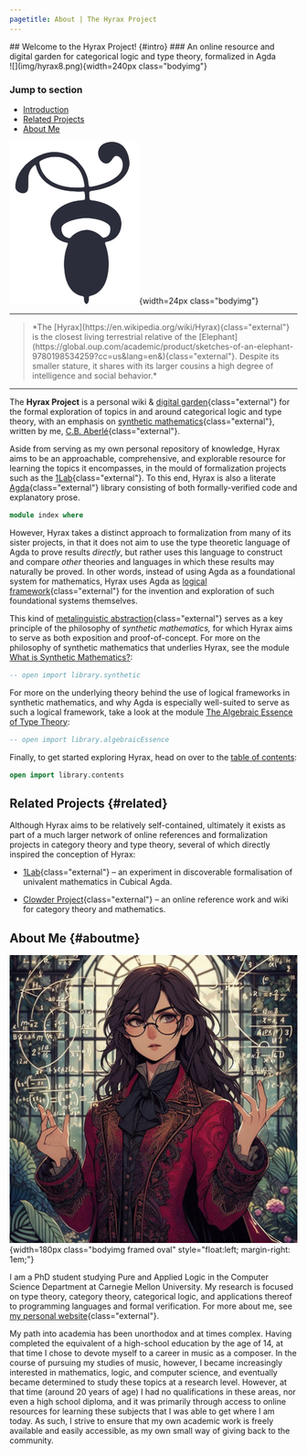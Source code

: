 ```yaml
---
pagetitle: About | The Hyrax Project
---
```


<div class="frontmatter">

<div class="title">

<div class="titleblock">
## <span class="dropcap">W</span>elcome to the Hyrax Project! {#intro}
### An online resource and digital garden for categorical logic and type theory, formalized in Agda
</div>

</div>

<div class="titlepicture">
![](img/hyrax8.png){width=240px class="bodyimg"}
</div>

</div>

<nav class="contents mainContents">

### Jump to section

* [Introduction](#intro)
* [Related Projects](#related)
* [About Me](#aboutme)

![](img/decotwo2.png){width=24px class="bodyimg"}

</nav>

---

<blockquote class="sidequote"> 
*The [Hyrax](https://en.wikipedia.org/wiki/Hyrax){class="external"} is the closest living terrestrial relative of the [Elephant](https://global.oup.com/academic/product/sketches-of-an-elephant-9780198534259?cc=us&lang=en&){class="external"}. Despite its smaller stature, it shares with its larger cousins a high degree of intelligence and social behavior.*
</blockquote>

---

The **Hyrax Project** is a personal wiki & [digital garden](https://maggieappleton.com/garden-history){class="external"} for the formal exploration of topics in and around categorical logic and type theory, with an emphasis on [synthetic mathematics](https://ncatlab.org/nlab/show/synthetic+mathematics){class="external"}, written by me, [C.B. Aberlé](https://cbaberle.com){class="external"}.

Aside from serving as my own personal repository of knowledge, Hyrax aims to be an approachable, comprehensive, and explorable resource for learning the topics it encompasses, in the mould of formalization projects such as the [1Lab](https://1lab.dev){class="external"}. To this end, Hyrax is also a literate [Agda](https://wiki.portal.chalmers.se/agda/pmwiki.php){class="external"} library consisting of both formally-verified code and explanatory prose.

```agda
module index where
```

However, Hyrax takes a distinct approach to formalization from many of its sister projects, in that it does not aim to use the type theoretic language of Agda to prove results *directly*, but rather uses this language to construct and compare *other* theories and languages in which these results may naturally be proved. In other words, instead of using Agda as a foundational system for mathematics, Hyrax uses Agda as [logical framework](https://en.wikipedia.org/wiki/Logical_framework){class="external"} for the invention and exploration of such foundational systems themselves.

This kind of [metalinguistic abstraction](https://en.wikipedia.org/wiki/Metalinguistic_abstraction){class="external"} serves as a key principle of the philosophy of *synthetic mathematics,* for which Hyrax aims to serve as both exposition and proof-of-concept. For more on the philosophy of synthetic mathematics that underlies Hyrax, see the module [What is Synthetic Mathematics?](404.html):

```agda
-- open import library.synthetic
```

For more on the underlying theory behind the use of logical frameworks in synthetic mathematics, and why Agda is especially well-suited to serve as such a logical framework, take a look at the module [The Algebraic Essence of Type Theory](404.html):

```agda
-- open import library.algebraicEssence
```

Finally, to get started exploring Hyrax, head on over to the [table of contents](library/contents.html):

```agda
open import library.contents
```

## Related Projects {#related}

Although Hyrax aims to be relatively self-contained, ultimately it exists as part of a much larger network of online references and formalization projects in category theory and type theory, several of which directly inspired the conception of Hyrax:

* [1Lab](https://1lab.dev){class="external"} – an experiment in discoverable formalisation of univalent mathematics in Cubical Agda.

* [Clowder Project](https://clowderproject.com){class="external"} – an online reference work and wiki for category theory and mathematics.

## About Me {#aboutme}

![](img/profile-picture4.jpg){width=180px class="bodyimg framed oval" style="float:left; margin-right: 1em;"}

I am a PhD student studying Pure and Applied Logic in the Computer Science Department at Carnegie Mellon University. My research is focused on type theory, category theory, categorical logic, and applications thereof to programming languages and formal verification. For more about me, see [my personal website](https://cbaberle.com){class="external"}.

My path into academia has been unorthodox and at times complex. Having completed the equivalent of a high-school education by the age of 14, at that time I chose to devote myself to a career in music as a composer. In the course of pursuing my studies of music, however, I became increasingly interested in mathematics, logic, and computer science, and eventually became determined to study these topics at a research level. However, at that time (around 20 years of age) I had no qualifications in these areas, nor even a high school diploma, and it was primarily through access to online resources for learning these subjects that I was able to get where I am today. As such, I strive to ensure that my own academic work is freely available and easily accessible, as my own small way of giving back to the community.